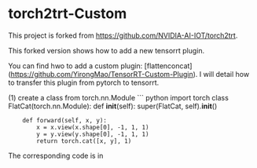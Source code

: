 # torch2trt-Custom
This project is forked from https://github.com/NVIDIA-AI-IOT/torch2trt.

This forked version shows how to add a new tensorrt plugin. 

You can find hwo to add a custom plugin:  [flattenconcat] (https://github.com/YirongMao/TensorRT-Custom-Plugin). I will detail how to transfer this plugin from pytorch to tensorrt.

(1) create a class from torch.nn.Module
    ``` python
    import torch
    class FlatCat(torch.nn.Module):
        def __init__(self):
            super(FlatCat, self).__init__()

        def forward(self, x, y):
            x = x.view(x.shape[0], -1, 1, 1)
            y = y.view(y.shape[0], -1, 1, 1)
            return torch.cat([x, y], 1)
    
The corresponding code is in 
    
  
    
    
    
